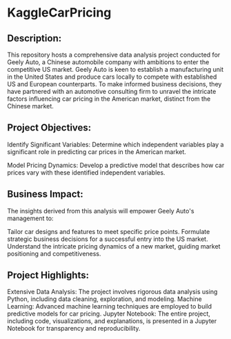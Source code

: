 # KaggleCarPricing

## Description:

This repository hosts a comprehensive data analysis project conducted for Geely Auto, a Chinese automobile company with ambitions to enter the competitive US market. Geely Auto is keen to establish a manufacturing unit in the United States and produce cars locally to compete with established US and European counterparts. To make informed business decisions, they have partnered with an automotive consulting firm to unravel the intricate factors influencing car pricing in the American market, distinct from the Chinese market.

## Project Objectives:

Identify Significant Variables: Determine which independent variables play a significant role in predicting car prices in the American market.

Model Pricing Dynamics: Develop a predictive model that describes how car prices vary with these identified independent variables.

## Business Impact:

The insights derived from this analysis will empower Geely Auto's management to:

Tailor car designs and features to meet specific price points.
Formulate strategic business decisions for a successful entry into the US market.
Understand the intricate pricing dynamics of a new market, guiding market positioning and competitiveness.

## Project Highlights:

Extensive Data Analysis: The project involves rigorous data analysis using Python, including data cleaning, exploration, and modeling.
Machine Learning: Advanced machine learning techniques are employed to build predictive models for car pricing.
Jupyter Notebook: The entire project, including code, visualizations, and explanations, is presented in a Jupyter Notebook for transparency and reproducibility.
